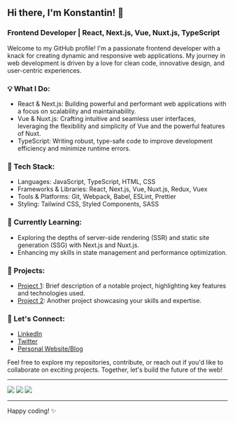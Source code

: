 ## Hi there, I'm Konstantin! 👋

### Frontend Developer | React, Next.js, Vue, Nuxt.js, TypeScript

Welcome to my GitHub profile! I'm a passionate frontend developer with a knack for creating dynamic and responsive web applications. My journey in web development is driven by a love for clean code, innovative design, and user-centric experiences.

### 💡 What I Do:
- React & Next.js: Building powerful and performant web applications with a focus on scalability and maintainability.
- Vue & Nuxt.js: Crafting intuitive and seamless user interfaces, leveraging the flexibility and simplicity of Vue and the powerful features of Nuxt.
- TypeScript: Writing robust, type-safe code to improve development efficiency and minimize runtime errors.

### 🔧 Tech Stack:
- Languages: JavaScript, TypeScript, HTML, CSS
- Frameworks & Libraries: React, Next.js, Vue, Nuxt.js, Redux, Vuex
- Tools & Platforms: Git, Webpack, Babel, ESLint, Prettier
- Styling: Tailwind CSS, Styled Components, SASS

### 🌱 Currently Learning:
- Exploring the depths of server-side rendering (SSR) and static site generation (SSG) with Next.js and Nuxt.js.
- Enhancing my skills in state management and performance optimization.

### 🚀 Projects:
- [Project 1](link): Brief description of a notable project, highlighting key features and technologies used.
- [Project 2](link): Another project showcasing your skills and expertise.

### 🤝 Let's Connect:
- [LinkedIn](link)
- [Twitter](link)
- [Personal Website/Blog](link)

Feel free to explore my repositories, contribute, or reach out if you'd like to collaborate on exciting projects. Together, let's build the future of the web!

---
![](http://github-profile-summary-cards.vercel.app/api/cards/profile-details?username=checkkick&theme=dracula) 
![](http://github-profile-summary-cards.vercel.app/api/cards/repos-per-language?username=checkkick&theme=dracula) 
![](http://github-profile-summary-cards.vercel.app/api/cards/stats?username=checkkick&theme=dracula) 

---

Happy coding! ✨
